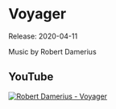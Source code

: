 # Voyager
Release: 2020-04-11

Music by Robert Damerius

## YouTube

[![Robert Damerius - Voyager](https://img.youtube.com/vi/UAHq1VIgcc8/0.jpg)](https://www.youtube.com/watch?v=UAHq1VIgcc8)

